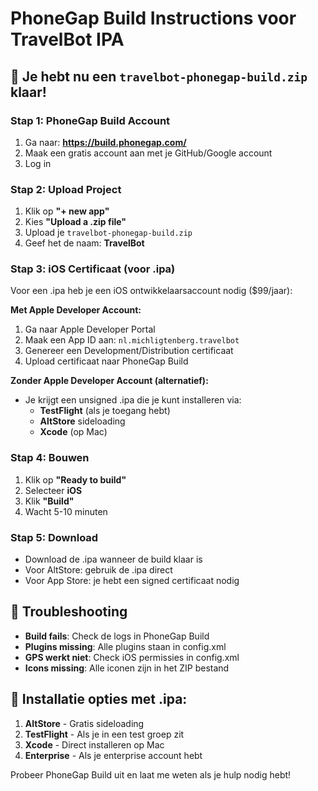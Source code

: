 # PhoneGap Build Instructions voor TravelBot IPA

## 🎯 Je hebt nu een `travelbot-phonegap-build.zip` klaar!

### Stap 1: PhoneGap Build Account
1. Ga naar: **https://build.phonegap.com/**
2. Maak een gratis account aan met je GitHub/Google account
3. Log in

### Stap 2: Upload Project
1. Klik op **"+ new app"**
2. Kies **"Upload a .zip file"**
3. Upload je `travelbot-phonegap-build.zip`
4. Geef het de naam: **TravelBot**

### Stap 3: iOS Certificaat (voor .ipa)
Voor een .ipa heb je een iOS ontwikkelaarsaccount nodig ($99/jaar):

**Met Apple Developer Account:**
1. Ga naar Apple Developer Portal
2. Maak een App ID aan: `nl.michligtenberg.travelbot`
3. Genereer een Development/Distribution certificaat
4. Upload certificaat naar PhoneGap Build

**Zonder Apple Developer Account (alternatief):**
- Je krijgt een unsigned .ipa die je kunt installeren via:
  - **TestFlight** (als je toegang hebt)
  - **AltStore** sideloading
  - **Xcode** (op Mac)

### Stap 4: Bouwen
1. Klik op **"Ready to build"**
2. Selecteer **iOS**
3. Klik **"Build"**
4. Wacht 5-10 minuten

### Stap 5: Download
- Download de .ipa wanneer de build klaar is
- Voor AltStore: gebruik de .ipa direct
- Voor App Store: je hebt een signed certificaat nodig

## 🚨 Troubleshooting
- **Build fails**: Check de logs in PhoneGap Build
- **Plugins missing**: Alle plugins staan in config.xml
- **GPS werkt niet**: Check iOS permissies in config.xml
- **Icons missing**: Alle iconen zijn in het ZIP bestand

## 📱 Installatie opties met .ipa:
1. **AltStore** - Gratis sideloading
2. **TestFlight** - Als je in een test groep zit
3. **Xcode** - Direct installeren op Mac
4. **Enterprise** - Als je enterprise account hebt

Probeer PhoneGap Build uit en laat me weten als je hulp nodig hebt!
